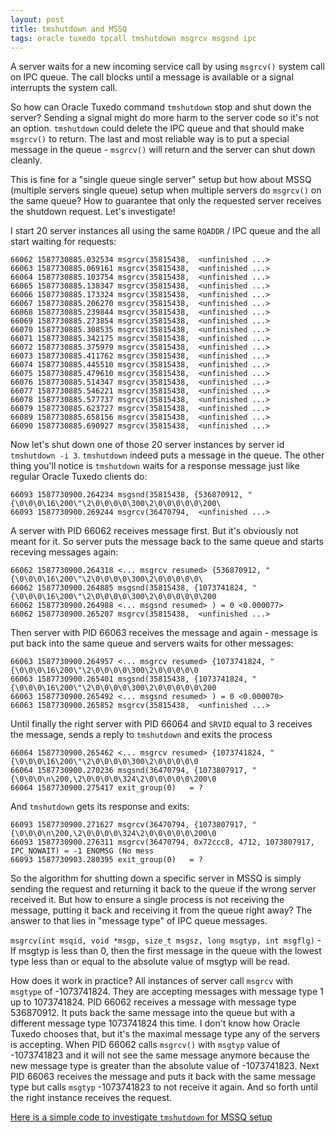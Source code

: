 ```yaml
---
layout: post
title: tmshutdown and MSSQ
tags: oracle tuxedo tpcall tmshutdown msgrcv msgsnd ipc
---
```


A server waits for a new incoming service call by using `msgrcv()` system call on IPC queue. The call blocks until a message is available or a signal interrupts the system call.

So how can Oracle Tuxedo command `tmshutdown` stop and shut down the server? Sending a signal might do more harm to the server code so it's not an option. `tmshutdown` could delete the IPC queue and that should make `msgrcv()` to return. The last and most reliable way is to put a special message in the queue - `msgrcv()` will return and the server can shut down cleanly.

This is fine for a "single queue single server" setup but how about MSSQ (multiple servers single queue) setup when multiple servers do `msgrcv()` on the same queue? How to guarantee that only the requested server receives the shutdown request. Let's investigate!

I start 20 server instances all using the same `RQADDR` / IPC queue and the all start waiting for requests:

	66062 1587730885.032534 msgrcv(35815438,  <unfinished ...>
	66063 1587730885.069161 msgrcv(35815438,  <unfinished ...>
	66064 1587730885.103754 msgrcv(35815438,  <unfinished ...>
	66065 1587730885.138347 msgrcv(35815438,  <unfinished ...>
	66066 1587730885.173324 msgrcv(35815438,  <unfinished ...>
	66067 1587730885.206270 msgrcv(35815438,  <unfinished ...>
	66068 1587730885.239844 msgrcv(35815438,  <unfinished ...>
	66069 1587730885.273854 msgrcv(35815438,  <unfinished ...>
	66070 1587730885.308535 msgrcv(35815438,  <unfinished ...>
	66071 1587730885.342175 msgrcv(35815438,  <unfinished ...>
	66072 1587730885.375979 msgrcv(35815438,  <unfinished ...>
	66073 1587730885.411762 msgrcv(35815438,  <unfinished ...>
	66074 1587730885.445510 msgrcv(35815438,  <unfinished ...>
	66075 1587730885.479610 msgrcv(35815438,  <unfinished ...>
	66076 1587730885.514347 msgrcv(35815438,  <unfinished ...>
	66077 1587730885.546221 msgrcv(35815438,  <unfinished ...>
	66078 1587730885.577737 msgrcv(35815438,  <unfinished ...>
	66079 1587730885.623727 msgrcv(35815438,  <unfinished ...>
	66089 1587730885.658156 msgrcv(35815438,  <unfinished ...>
	66090 1587730885.690927 msgrcv(35815438,  <unfinished ...>

Now let's shut down one of those 20 server instances by server id `tmshutdown -i 3`. `tmshutdown` indeed puts a message in the queue. The other thing you'll notice is `tmshutdown` waits for a response message just like regular Oracle Tuxedo clients do:

	66093 1587730900.264234 msgsnd(35815438, {536870912, "{\0\0\0\16\200\"\2\0\0\0\0\300\2\0\0\0\0\0\200\
	66093 1587730900.269244 msgrcv(36470794,  <unfinished ...>

A server with PID 66062 receives message first. But it's obviously not meant for it. So server puts the message back to the same queue and starts receving messages again:

	66062 1587730900.264318 <... msgrcv resumed> {536870912, "{\0\0\0\16\200\"\2\0\0\0\0\300\2\0\0\0\0\0\
	66062 1587730900.264885 msgsnd(35815438, {1073741824, "{\0\0\0\16\200\"\2\0\0\0\0\300\2\0\0\0\0\0\200
	66062 1587730900.264988 <... msgsnd resumed> ) = 0 <0.000077>
	66062 1587730900.265207 msgrcv(35815438,  <unfinished ...>

Then server with PID 66063 receives the message and again - message is put back into the same queue and servers waits for other messages:

	66063 1587730900.264957 <... msgrcv resumed> {1073741824, "{\0\0\0\16\200\"\2\0\0\0\0\300\2\0\0\0\0\0
	66063 1587730900.265401 msgsnd(35815438, {1073741824, "{\0\0\0\16\200\"\2\0\0\0\0\300\2\0\0\0\0\0\200
	66063 1587730900.265492 <... msgsnd resumed> ) = 0 <0.000070>
	66063 1587730900.265852 msgrcv(35815438,  <unfinished ...>

Until finally the right server with PID 66064 and `SRVID` equal to 3 receives the message, sends a reply to `tmshutdown` and exits the process

	66064 1587730900.265462 <... msgrcv resumed> {1073741824, "{\0\0\0\16\200\"\2\0\0\0\0\300\2\0\0\0\0\0
	66064 1587730900.270236 msgsnd(36470794, {1073807917, "{\0\0\0\n\200,\2\0\0\0\0\324\2\0\0\0\0\0\200\0
	66064 1587730900.275417 exit_group(0)   = ?

And `tmshutdown` gets its response and exits:

	66093 1587730900.271627 msgrcv(36470794, {1073807917, "{\0\0\0\n\200,\2\0\0\0\0\324\2\0\0\0\0\0\200\0
	66093 1587730900.276311 msgrcv(36470794, 0x72ccc8, 4712, 1073807917, IPC_NOWAIT) = -1 ENOMSG (No mess
	66093 1587730903.280395 exit_group(0)   = ?
	

So the algorithm for shutting down a specific server in MSSQ is simply sending the request and returning it back to the queue if the wrong server received it. But how to ensure a single process is not receiving the message, putting it back and receiving it from the queue right away? The answer to that lies in "message type" of IPC queue messages.

`msgrcv(int msqid, void *msgp, size_t msgsz, long msgtyp, int msgflg)` - If msgtyp is less than 0, then the first message in the queue with the lowest type less than or  equal to the absolute value of msgtyp will be read.

How does it work in practice? All instances of server call `msgrcv` with `msgtype` of -1073741824. They are accepting messages with message type 1 up to 1073741824. PID 66062 receives a message with message type 536870912. It puts back the same message into the queue but with a different message type 1073741824 this time. I don't know how Oracle Tuxedo chooses that, but it's the maximal message type any of the servers is accepting. When PID 66062 calls `msgrcv()` with `msgtyp` value of -1073741823 and it will not see the same message anymore because the new message type is greater than the absolute value of -1073741823. Next PID 66063 receives the message and puts it back with the same message type but calls `msgtyp` -1073741823 to not receive it again. And so forth until the right instance receives the request.


[Here is a simple code to investigate `tmshutdown` for MSSQ setup](https://github.com/fuxedo/tuxedo-examples/tree/master/tmshutdown)
